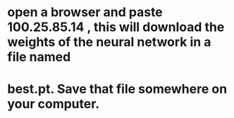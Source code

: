 # open a browser and paste 100.25.85.14 , this will download the weights of the neural network in a file named
# best.pt. Save that file somewhere on your computer.
